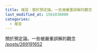 ```yaml
---
title: 複習：關於預定論。一些被嚴重誤解的觀念
last_modified_at: 1561038000
categories:
  - 複習
---
```


<p>關於預定論。一些被嚴重誤解的觀念<br>
<a href="/posts/269191652" target="_blank">/posts/269191652</a></p>

<p>&nbsp;</p>

